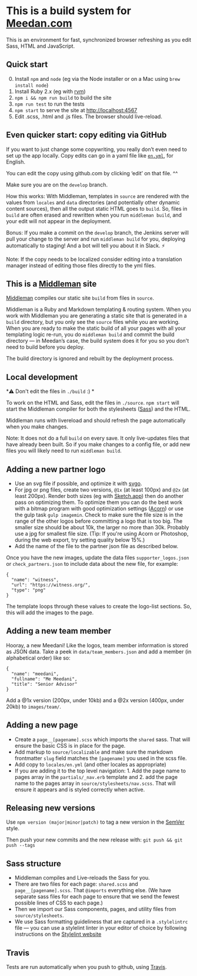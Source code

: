 # This is a build system for [Meedan.com](https://meedan.com)

This is an environment for fast, synchronized browser refreshing as you edit Sass, HTML and JavaScript.

## Quick start

0. Install `npm` and `node` (eg via the Node installer or on a Mac using `brew install node`)
0. Install Ruby 2.x (eg with [rvm](https://rvm.io))
0. `npm i && npm run build` to build the site
0. `npm run test` to run the tests
0. `npm start` to serve the site at [http://localhost:4567](http://localhost:4567)
0. Edit .scss, .html and .js files. The browser should live-reload.

## Even quicker start: copy editing via GitHub

If you want to just change some copywriting, you really don’t even need to set up the app locally. Copy edits can go in a yaml file like [`en.yml`](https://github.com/meedan/meedan.com/blob/develop/locales/en.yml), for English.

You can edit the copy using github.com by clicking ‘edit’ on that file. ^^

Make sure you are on the `develop` branch.

How this works: With Middleman, templates in `source` are rendered with the values from `locales` and `data` directories (and potentially other dynamic content sources), then all the output static HTML goes to `build`. So, files in `build` are often erased and rewritten when you run `middleman build`, and your edit will not appear in the deployment.

Bonus: If you make a commit on the `develop` branch, the Jenkins server will pull your change to the server and run `middleman build` for you, deploying automatically to staging! And a bot will tell you about it in Slack. :zap:

Note: If the copy needs to be localized consider editing into a translation manager instead of editing those files directly to the yml files.

## This is a [Middleman](http://middlemanapp.com/) site

[Middleman](http://middlemanapp.com/) compiles our static site `build` from files in `source`.

Middleman is a Ruby and Markdown templating & routing system. When you work with Middleman you are generating a static site that is generated in a `build` directory, but you only see the `source` files while you are working. When you are ready to make the static build of all your pages with all your templating logic re-run, you do `middleman build` and commit the build directory — in Meedan’s case, the build system does it for you so you don't need to build before you deploy.

The build directory is ignored and rebuilt by the deployment process.

## Local development

*:warning: Don't edit the files in `./build` :) *

To work on the HTML and Sass, edit the files in `./source`. `npm start` will start the Middleman compiler for both the stylesheets ([Sass](sass-lang.com/)) and the HTML.

Middleman runs with livereload and should refresh the page automatically when you make changes.

Note: It does not do a full `build` on every save. It only live-updates files that have already been built. So if you make changes to a config file, or add new files you will likely need to run `middleman build`.

## Adding a new partner logo

- Use an svg file if possible, and optimize it with [svgo](https://github.com/svg/svgo).
- For jpg or png files, create two versions, `@1x` (at least 100px) and `@2x` (at least 200px). Render both sizes (eg with [Sketch.app](https://www.sketchapp.com/ "Sketch - Professional Digital Design for Mac")) then do another pass on optimizing them. To optimize them you can do the best work with a bitmap program with good optimization settings ([Acorn](https://www.acorns.com/ "Acorns - Home")) or use the gulp task `gulp imagemin`. Check to make sure the file size is in the range of the other logos before committing a logo that is too big. The smaller size should be about 10k, the larger no more than 30k. Probably use a jpg for smallest file size. (Tip: If you're using Acorn or Photoshop, during the web export, try setting quality below 15%.)
- Add the name of the file to the partner json file as described below.

Once you have the new images, update the data files `supporter_logos.json` or `check_partners.json` to include data about the new file, for example:

```
{
  "name": "witness",
  "url": "https://witness.org/",
  "type": "png"
}
```

The template loops through these values to create the logo-list sections. So, this will add the images to the page.

## Adding a new team member

Hooray, a new Meedani! Like the logos, team member information is stored as JSON data. Take a peek in `data/team_members.json` and add a member (in alphabetical order) like so:

```
{
  "name": "meedani",
  "fullname": "Me Meedani",
  "title": "Senior Advisor"
}
```

Add a @1x version (200px, under 10kb) and a @2x version (400px, under 20kb) to `images/team/`.

## Adding a new page

- Create a `page__[pagename].scss` which imports the `shared` sass. That will ensure the basic CSS is in place for the page.
- Add markup to `source/localizable` and make sure the markdown frontmatter `slug` field matches the `[pagename]` you used in the scss file.
- Add copy to `locales/en.yml` (and other locales as appropriate)
- If you are adding it to the top level navigation: 1. Add the page name to pages array in the `partials/_nav.erb` template and 2. add the page name to the pages array in `source/stylesheets/nav.scss`. That will ensure it appears and is styled correctly when active.

## Releasing new versions

Use `npm version (major|minor|patch)` to tag a new version in the [SemVer](http://semver.org/) style.

Then push your new commits and the new release with: `git push && git push --tags`

## Sass structure

- Middleman compiles and Live-reloads the Sass for you.
- There are two files for each page: `shared.scss` and `page__[pagename].scss`. That `@imports` everything else. (We have separate sass files for each page to ensure that we send the fewest possible lines of CSS to each page.)
- Then we import our Sass components, pages, and utility files from `source/stylesheets`.
- We use Sass formatting guideliness that are captured in a `.stylelintrc` file — you can use a stylelint linter in your editor of choice by following instructions on the [Stylelint website](https://stylelint.io/)

## Travis

Tests are run automatically when you push to github, using [Travis](https://travis-ci.org/ "Travis CI - Test and Deploy Your Code with Confidence").
